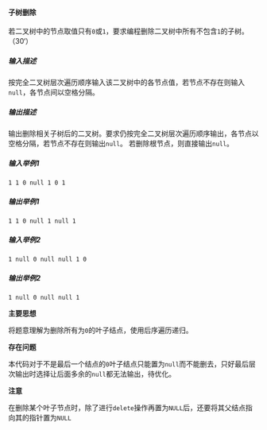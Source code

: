 #### 子树删除

若二叉树中的节点取值只有`0`或`1`，要求编程删除二叉树中所有不包含`1`的子树。（30‘）

##### **输入描述**

按完全二叉树层次遍历顺序输入该二叉树中的各节点值，若节点不存在则输入`null`，各节点间以空格分隔。

##### **输出描述**

输出删除相关子树后的二叉树。要求仍按完全二叉树层次遍历顺序输出，各节点以空格分隔，若节点不存在则输出`null`。 若删除根节点，则直接输出`null`。

##### **输入举例**1

```
1 1 0 null 1 0 1
```

##### **输出举例1**

```
1 1 0 null 1 null 1
```

##### **输入举例**2

```
1 null 0 null null 1 0
```

##### **输出举例2**

```
1 null 0 null null 1
```

**主要思想**

将题意理解为删除所有为`0`的叶子结点，使用后序遍历递归。

**存在问题**

本代码对于不是最后一个结点的`0`叶子结点只能置为`null`而不能删去，只好最后层次输出时选择让后面多余的`null`都无法输出，待优化。

**注意**

在删除某个叶子节点时，除了进行`delete`操作再置为`NULL`后，还要将其父结点指向其的指针置为`NULL`